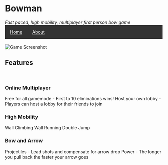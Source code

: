 <h1>Bowman</h1>
<i>Fast paced, high mobility, multiplayer first person bow game</i>
<ul style="  list-style-type: none;margin: 0;padding: 0;overflow: hidden;background-color: #333;">
  <li style="float: left;"><a style="display:block;color:white;text-align:center;padding: 14px 16px;" href="/Bowman">Home</a></li>
  <li style="float: left;"><a style="display:block;color:white;text-align:center;padding: 14px 16px;" href="/Bowman/about">About</a></li>
</ul>
<br>
<img src="https://i.imgur.com/bnQY9Iq.png" alt="Game Screenshot" align="middle">

<h2>Features</h2>

<br>

<h3>Online Multiplayer</h3>
Free for all gamemode - First to 10 eliminations wins!
Host your own lobby - Players can host a lobby for their friends to join

<br>

<h3>High Mobility</h3>
Wall Climbing
Wall Running
Double Jump

<br>

<h3>Bow and Arrow</h3>
Projectiles - Lead shots and compensate for arrow drop
Power - The longer you pull back the faster your arrow goes
